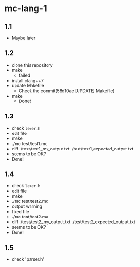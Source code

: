 # mc-lang-1
## 1.1
 - Maybe later

## 1.2
 - clone this repository
 - make
   - failed
 - install clang++7
 - update Makefile
   - Check the commit(58d10ae [UPDATE] Makefile)
 - make
   - Done!

## 1.3
 - check `lexer.h`
 - edit file
 - make
 - ./mc test/test1.mc
 - diff ./test/test1_my_output.txt ./test/test1_expected_output.txt
 - seems to be OK?
 - Done!

## 1.4
 - check `lexer.h`
 - edit file
 - make
 - ./mc test/test2.mc
 - output warning
 - fixed file
 - ./mc test/test2.mc
 - diff ./test/test2_my_output.txt ./test/test2_expected_output.txt
 - seems to be OK?
 - Done!

## 1.5
 - check 'parser.h'
 